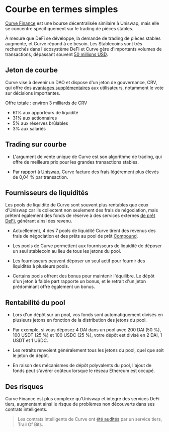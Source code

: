 # Courbe en termes simples

[Curve Finance](https://curve.fi) est une bourse décentralisée similaire à Uniswap, mais elle se concentre spécifiquement sur le trading de pièces stables.

À mesure que DeFi se développe, la demande de trading de pièces stables augmente, et Curve répond à ce besoin. Les Stablecoins sont très recherchés dans l'écosystème DeFi et Curve gère d'importants volumes de transactions, dépassant souvent [50 millions USD](https://www.curve.fi/dailystats).

## Jeton de courbe

Curve vise à devenir un DAO et dispose d'un jeton de gouvernance, CRV, qui offre des [avantages supplémentaires](https://guides.curve.fi/crv-launches-curve-dao-and-crv/) aux utilisateurs, notamment le vote sur décisions importantes.

Offre totale : environ 3 milliards de CRV

- 61% aux apporteurs de liquidité
- 31% aux actionnaires
- 5% aux réserves brûlables
- 3% aux salariés

## Trading sur courbe

- L'argument de vente unique de Curve est son algorithme de trading, qui offre de meilleurs prix pour les grandes transactions stables.

- Par rapport à [Uniswap](../../token_guides/fr/uniswap.md), Curve facture des frais légèrement plus élevés de 0,04 % par transaction.

## Fournisseurs de liquidités

Les pools de liquidité de Curve sont souvent plus rentables que ceux d'Uniswap car ils collectent non seulement des frais de négociation, mais prêtent également des fonds de réserve à des services externes [de prêt DeFi](../../defi/fr/4-lending-protocols.md), générant ainsi des revenu.

- Actuellement, 4 des 7 pools de liquidité Curve tirent des revenus des frais de négociation et des prêts au pool de prêt [Compound](../../token_guides/fr/compound.md).

- Les pools de Curve permettent aux fournisseurs de liquidité de déposer un seul stablecoin au lieu de tous les jetons du pool.

- Les fournisseurs peuvent déposer un seul actif pour fournir des liquidités à plusieurs pools.

- Certains pools offrent des bonus pour maintenir l'équilibre. Le dépôt d'un jeton à faible part rapporte un bonus, et le retrait d'un jeton prédominant offre également un bonus.

## Rentabilité du pool

- Lors d'un dépôt sur un pool, vos fonds sont automatiquement divisés en plusieurs jetons en fonction de la distribution des jetons du pool.

- Par exemple, si vous déposez 4 DAI dans un pool avec 200 DAI (50 %), 100 USDT (25 %) et 100 USDC (25 %), votre dépôt est divisé en 2 DAI, 1 USDT et 1 USDC.

- Les retraits renvoient généralement tous les jetons du pool, quel que soit le jeton de dépôt.

- En raison des mécanismes de dépôt polyvalents du pool, l'ajout de fonds peut s'avérer coûteux lorsque le réseau Ethereum est occupé.

## Des risques

Curve Finance est plus complexe qu'Uniswap et intègre des services DeFi tiers, augmentant ainsi le risque de problèmes non découverts dans ses contrats intelligents.

> Les contrats intelligents de Curve ont [été audités](https://www.curve.fi/audits) par un service tiers, Trail Of Bits.